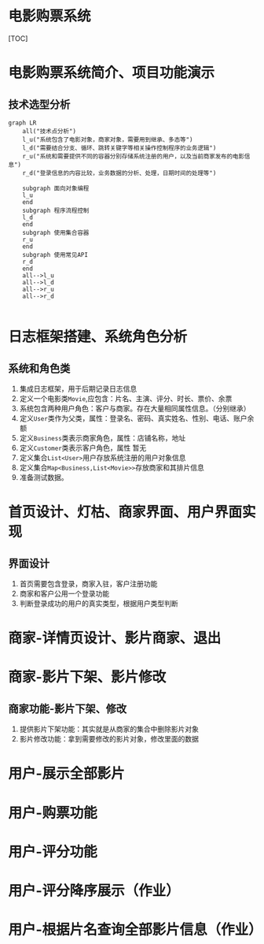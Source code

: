 # 电影购票系统

[TOC]

# 电影购票系统简介、项目功能演示

## 技术选型分析

```mermaid
graph LR
	all("技术点分析")
	l_u("系统包含了电影对象，商家对象，需要用到继承、多态等")
	l_d("需要结合分支、循环、跳转关键字等相关操作控制程序的业务逻辑")
	r_u("系统和需要提供不同的容器分别存储系统注册的用户，以及当前商家发布的电影信息")
	r_d("登录信息的内容比较，业务数据的分析、处理，日期时间的处理等")
	
	subgraph 面向对象编程
	l_u
	end
	subgraph 程序流程控制
	l_d
	end
	subgraph 使用集合容器
	r_u
	end
	subgraph 使用常见API
	r_d
	end
	all-->l_u
	all-->l_d
	all-->r_u
	all-->r_d
	
```





# 日志框架搭建、系统角色分析

## 系统和角色类

1. 集成日志框架，用于后期记录日志信息
2. 定义一个电影类`Movie`,应包含：片名、主演、评分、时长、票价、余票
3. 系统包含两种用户角色：客户与商家。存在大量相同属性信息。（分别继承）
4. 定义`User`类作为父类，属性：登录名、密码、真实姓名、性别、电话、账户余额
5. 定义`Business`类表示商家角色，属性：店铺名称，地址
6. 定义`Customer`类表示客户角色，属性 暂无
7. 定义集合`List<User>`用户存放系统注册的用户对象信息
8. 定义集合`Map<Business,List<Movie>>`存放商家和其排片信息
9. 准备测试数据。



# 首页设计、灯枯、商家界面、用户界面实现

## 界面设计

1. 首页需要包含登录，商家入驻，客户注册功能
2. 商家和客户公用一个登录功能
3. 判断登录成功的用户的真实类型，根据用户类型判断

# 商家-详情页设计、影片商家、退出



# 商家-影片下架、影片修改

## 商家功能-影片下架、修改

1. 提供影片下架功能：其实就是从商家的集合中删除影片对象
2. 影片修改功能：拿到需要修改的影片对象，修改里面的数据



# 用户-展示全部影片



# 用户-购票功能



# 用户-评分功能



# 用户-评分降序展示（作业）



# 用户-根据片名查询全部影片信息（作业）



